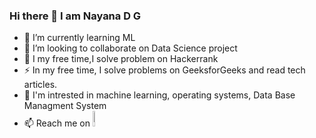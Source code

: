 ### Hi there 👋 I am Nayana D G

- 🌱 I’m currently learning ML
- 👯 I’m looking to collaborate on Data Science project
- 🤔 I my free time,I solve problem on Hackerrank 
- :zap: In my free time, I solve problems on GeeksforGeeks and read tech articles.
- 💬 I'm intrested in machine learning, operating systems, Data Base Managment System
- 📫 Reach me on <a href="www.linkedin.com/in/nayana-d-g-14a75a218">
    <img src="https://img.shields.io/badge/LinkedIn-blue?style=for-the-badge&logo=linkedin&logoColor=white" width=8% alt="LinkedIn Badge"/>
  </a>
  
